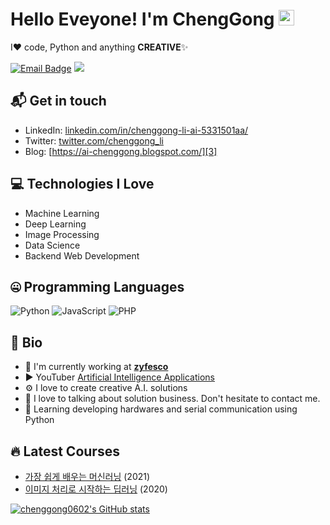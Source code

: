 # Hello Eveyone! I'm ChengGong <img src="https://media.giphy.com/media/hvRJCLFzcasrR4ia7z/giphy.gif" width="25px">

I❤️ code, Python and anything **CREATIVE**✨

[![Email Badge](https://img.shields.io/badge/-chenggong0602@163.com-c14438?style=flat-square&logo=Gmail&logoColor=white&link=mailto:chenggong0602@163.com)](mailto:chenggong0602@163.com)
![](https://komarev.com/ghpvc/?username=chenggong0602)

## 📬 Get in touch

- LinkedIn: [linkedin.com/in/chenggong-li-ai-5331501aa/][1]
- Twitter: [twitter.com/chenggong_li][2]
- Blog: [https://ai-chenggong.blogspot.com/][3]

## 💻 Technologies I Love

- Machine Learning
- Deep Learning
- Image Processing
- Data Science
- Backend Web Development


## 🤐 Programming Languages

<img alt="Python" src="https://img.shields.io/badge/python%20-%2314354C.svg?&style=for-the-badge&logo=python&logoColor=white"/> <img alt="JavaScript" src="https://img.shields.io/badge/javascript%20-%23323330.svg?&style=for-the-badge&logo=javascript&logoColor=%23F7DF1E"/> <img alt="PHP" src="https://img.shields.io/badge/php-%23777BB4.svg?&style=for-the-badge&logo=php&logoColor=white"/>


## 📘 Bio

- 🏢 I'm currently working at **[zyfesco](http://zyfesco.com.cn/ai)**
- ▶ YouTuber [Artificial Intelligence Applications](https://www.youtube.com/channel/UCPgM2w3N2PnQvoqxA9CtOBQ)
- ⚙️ I love to create creative A.I. solutions
- 💬 I love to talking about solution business. Don't hesitate to contact me.
- 🌱 Learning developing hardwares and serial communication using Python


## 🔥 Latest Courses

- [가장 쉽게 배우는 머신러닝](https://spartacodingclub.kr/online/ml_basic) (2021)
- [이미지 처리로 시작하는 딥러닝](https://spartacodingclub.kr/online/dl) (2020)

[![chenggong0602's GitHub stats](https://github-readme-stats.vercel.app/api?username=chenggong0602&theme=react&show_icons=true&hide=contribs,prs&cache_seconds=1800)](https://github.com/ChengGong0602)

[1]:
  https://natterstefan.me/?utm_source=github.com&utm_medium=gh-profile-natterstefan&utm_campaign=natterstefan
[2]: https://www.linkedin.com/in/natterstefan
[3]: https://twitter.com/intent/follow?screen_name=natterstefan
[4]: https://blog.natterstefan.me
